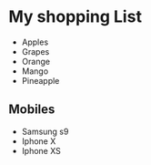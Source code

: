 # My shopping List

- Apples
- Grapes
- Orange
- Mango
- Pineapple

## Mobiles
- Samsung s9
- Iphone X
- Iphone XS
